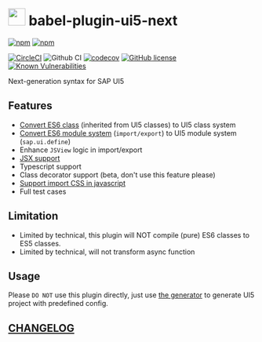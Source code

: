 # <img src="https://openui5.org/images/OpenUI5_new_big_side.png" height="35px" /> babel-plugin-ui5-next


[![npm](https://img.shields.io/npm/v/babel-plugin-ui5-next?label=babel-plugin-ui5-next)](https://www.npmjs.com/package/babel-plugin-ui5-next)
[![npm](https://img.shields.io/npm/v/babel-preset-ui5-next?label=babel-preset-ui5-next)](https://www.npmjs.com/package/babel-preset-ui5-next)


[![CircleCI](https://circleci.com/gh/ui5-next/babel-plugin-ui5-next.svg?style=shield)](https://circleci.com/gh/Soontao/babel-plugin-ui5-next)
![Github CI](https://github.com/ui5-next/babel-plugin-ui5-next/workflows/Github%20CI/badge.svg)
[![codecov](https://codecov.io/gh/ui5-next/babel-plugin-ui5-next/branch/master/graph/badge.svg)](https://codecov.io/gh/ui5-next/babel-plugin-ui5-next)
[![GitHub license](https://img.shields.io/github/license/Soontao/babel-plugin-ui5-next.svg)](https://github.com/Soontao/babel-plugin-ui5-next/blob/master/LICENSE)
[![Known Vulnerabilities](https://snyk.io/test/github/ui5-next/babel-plugin-ui5-next/badge.svg)](https://snyk.io/test/github/ui5-next/babel-plugin-ui5-next)

Next-generation syntax for SAP UI5

## Features

- [Convert ES6 class](test/fixtures/es6-class-to-ui5-class) (inherited from UI5 classes) to UI5 class system
- [Convert ES6 module system](test/fixtures/es6-to-ui5-module) (`import/export`) to UI5 module system (`sap.ui.define`)
- Enhance `JSView` logic in import/export
- [JSX support](test/fixtures/jsx-support)
- Typescript support
- Class decorator support (beta, don't use this feature please)
- [Support import CSS in javascript](test/fixtures/import-css)
- Full test cases

## Limitation

- Limited by technical, this plugin will NOT compile (pure) ES6 classes to ES5 classes.
- Limited by technical, will not transform async function

## Usage

Please `DO NOT` use this plugin directly, just use [the generator](https://github.com/Soontao/ui5g) to generate UI5 project with predefined config.

## [CHANGELOG](./CHANGELOG.md)
